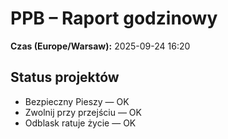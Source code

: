 # PPB – Raport godzinowy
**Czas (Europe/Warsaw):** 2025-09-24 16:20

## Status projektów
- Bezpieczny Pieszy — OK
- Zwolnij przy przejściu — OK
- Odblask ratuje życie — OK


